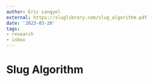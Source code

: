 ```yaml
---
author: Eric Lengyel
external: https://sluglibrary.com/slug_algorithm.pdf
date: '2023-03-20'
tags:
- research
- inbox
---
```


# Slug Algorithm
